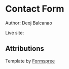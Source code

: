 # Contact Form 
Author: Deoj Balcanao

Live site: 

## Attributions
Template by [Formspree](https://formspree.io/library/simple-contact-form/)